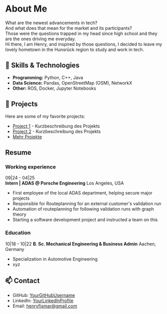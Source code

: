 # About Me
What are the newest advancements in tech?<br>
And what does that mean for the market and its participants?<br>
Those were the questions trapped in my head since high school and they are the ones driving me everyday.<br>
Hi there, I am Henry, and inspired by those questions, I decided to leave my lovely hometown in the Hunsrück region to study and work in tech.


## 🔧 Skills & Technologies
- **Programming:** Python, C++, Java
- **Data Science:** Pandas, OpenStreetMap (OSM), NetworkX
- **Other:** ROS, Docker, Jupyter Notebooks

## 🚀 Projects
Here are some of my favorite projects:
- [Project 1](#) - Kurzbeschreibung des Projekts
- [Project 2](#) - Kurzbeschreibung des Projekts
- [Mehr Projekte](projects.html)

## Resume
### Working experience
09|24 - 04|25<br>
**Intern | ADAS @ Porsche Engineering** Los Angeles, USA
- First employee of the local ADAS department, helping secure major projects
- Responsible for Routeplanning for an external customer's validation run
- Automation of routeplanning for following validation runs with graph theory
- Starting a software development project and instructed a team on this

### Education
10|18 - 10|22
**B. Sc. Mechanical Engineering & Business Admin** Aachen, Germany
- Specialization in Automotive Engineering
- xyz

## 📫 Contact
- GitHub: [YourGitHubUsername](https://github.com/YourGitHubUsername)
- LinkedIn: [YourLinkedInProfile](https://linkedin.com/in/YourLinkedInProfile)
- Email: henryfismar@gmail.com
